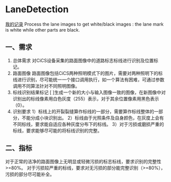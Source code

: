 # LaneDetection
[我的记录](http://rowl1ng.com/lanedetection/)
Process the lane images to get white/black images : the lane mark is white while other parts are black.
## 一、需求
1. 总体需求
对CiCS设备采集的路面图像中的道路标志标线进行识别及位置标记。
2. 路面图像
路面图像包括CiCS两种照明模式下的图片，需要对两种照明下的标线进行识别，尽可能统一一个接口调用执行，如一个算法有困难，可通过参数调用不同算法针对不同照明图像。
3. 标线识别结果标记
[ ]生成一个新的大小与输入图像一致的图像，在新图像中对识别出的标线像素用白色灰度（255）表示，对于其余位置像素用黑色表示（0）。
4. 识别要求
1）标线上的开裂裂缝算作标线的一部分，需要算作标线整体的一部分，不能分成小块识别出。
2）标线由于光照条件及自身颜色，在灰度上会有不同标线，要求能自适应各种灰度分布下的标线。
3）对于污损或磨损严重的标线，要求能够尽可能的将标线识别的完整。

## 二、指标
对于正常的洁净的路面图像上无明显或轻微污损的标志标线，要求识别的完整性>=80%。
对于污损较严重的标线，要求对无污损的部分能完整识别（>=80%），污损的部分尽可能补全。
